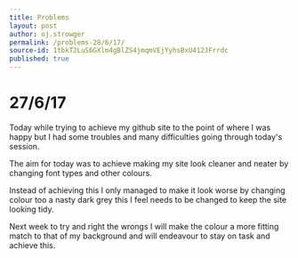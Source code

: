 ```yaml
---
title: Problems 
layout: post
author: oj.strowger
permalink: /problems-28/6/17/
source-id: 1tbkT2LuS6GXlm4gBlZS4jmqmVEjYyhsBxU412JFrrdc
published: true
---
```

# 27/6/17

Today while trying to achieve my github site to the point of where I was happy but I had some troubles and many difficulties going through today's session.

The aim for today was to achieve making my site look cleaner and neater by changing font types and other colours.

Instead of achieving this I only managed to make it look worse by changing colour too a nasty dark grey this I feel needs to be changed to keep the site looking tidy.

Next week to try and right the wrongs I will make the colour a more fitting match to that of my background and will endeavour to stay on task and achieve this.

